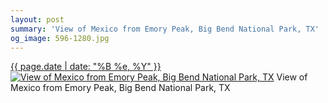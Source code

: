 ```yaml
---
layout: post
summary: 'View of Mexico from Emory Peak, Big Bend National Park, TX'
og_image: 596-1280.jpg
---
```


<p>
  <time><a href="/596">{{ page.date | date: "%B %e, %Y" }}</a></time>
  <a href="/596"><img src="{{ site.assets_url }}/596-640.jpg" srcset="{{ site.assets_url }}/596-320.jpg 320w, {{ site.assets_url }}/596-640.jpg 640w, {{ site.assets_url }}/596-960.jpg 960w, {{ site.assets_url }}/596-1280.jpg 1280w" sizes="(min-width: 700px) 50vw, calc(100vw - 2rem)" alt="View of Mexico from Emory Peak, Big Bend National Park, TX" /></a>
  <span>View of Mexico from Emory Peak, Big Bend National Park, TX</span>
</p>
